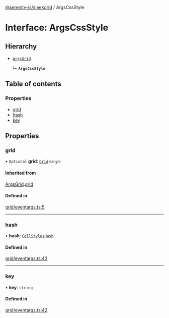 [@serenity-is/sleekgrid](../README.md) / ArgsCssStyle

# Interface: ArgsCssStyle

## Hierarchy

- [`ArgsGrid`](ArgsGrid.md)

  ↳ **`ArgsCssStyle`**

## Table of contents

### Properties

- [grid](ArgsCssStyle.md#grid)
- [hash](ArgsCssStyle.md#hash)
- [key](ArgsCssStyle.md#key)

## Properties

### grid

• `Optional` **grid**: [`Grid`](../classes/Grid.md)<`any`\>

#### Inherited from

[ArgsGrid](ArgsGrid.md).[grid](ArgsGrid.md#grid)

#### Defined in

[grid/eventargs.ts:5](https://github.com/serenity-is/sleekgrid/blob/master/src/grid/eventargs.ts#line&#x3D;5)

___

### hash

• **hash**: [`CellStylesHash`](../README.md#cellstyleshash)

#### Defined in

[grid/eventargs.ts:43](https://github.com/serenity-is/sleekgrid/blob/master/src/grid/eventargs.ts#line&#x3D;43)

___

### key

• **key**: `string`

#### Defined in

[grid/eventargs.ts:42](https://github.com/serenity-is/sleekgrid/blob/master/src/grid/eventargs.ts#line&#x3D;42)
